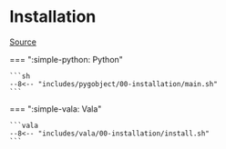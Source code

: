 # Installation

[Source](https://pygobject.gnome.org/getting_started.html#fedora-getting-started)

=== ":simple-python: Python"

    ```sh
    --8<-- "includes/pygobject/00-installation/main.sh"
    ```

=== ":simple-vala: Vala"
    
    ```vala
    --8<-- "includes/vala/00-installation/install.sh"
    ```

